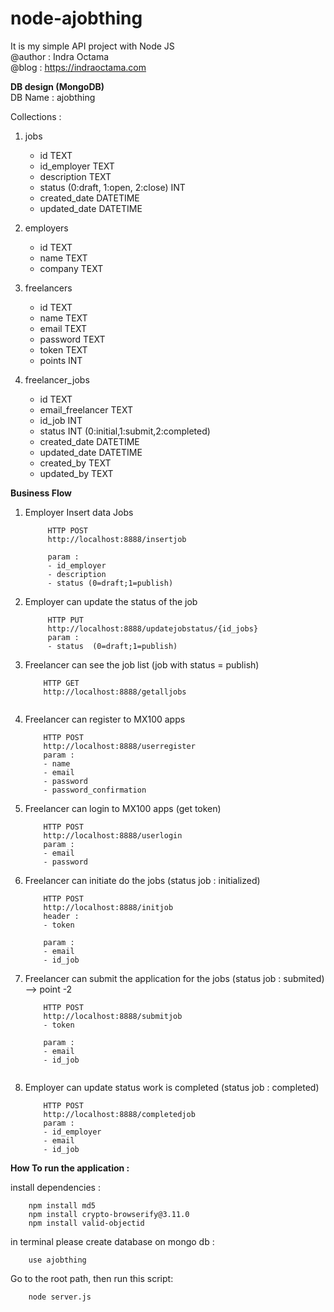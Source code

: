# node-ajobthing
It is my simple API project with Node JS        
@author : Indra Octama      
@blog : https://indraoctama.com       

**DB design (MongoDB)**        
DB Name : ajobthing         

Collections :       
1. jobs   
   - id TEXT     
   - id_employer TEXT        
   - description   TEXT     
   - status (0:draft, 1:open, 2:close) INT      
   - created_date DATETIME      
   - updated_date DATETIME      
        
2. employers     
   - id TEXT            
   - name TEXT                        
   - company  TEXT        
      
3. freelancers
   - id TEXT           
   - name   TEXT         
   - email TEXT               
   - password TEXT      
   - token TEXT              
   - points INT              
   
4. freelancer_jobs  
   - id TEXT     
   - email_freelancer TEXT  
   - id_job INT 
   - status INT (0:initial,1:submit,2:completed)        
   - created_date DATETIME          
   - updated_date  DATETIME         
   - created_by TEXT        
   - updated_by TEXT        
   
**Business Flow**

1. Employer Insert data Jobs 
   ```
        HTTP POST       
        http://localhost:8888/insertjob     
        
        param :
        - id_employer   
        - description       
        - status (0=draft;1=publish)        

   ```      
2. Employer can update the status of the job
   ```
        HTTP PUT        
        http://localhost:8888/updatejobstatus/{id_jobs}         
        param :
        - status  (0=draft;1=publish)         

   ``` 

3. Freelancer can see the job list (job with status = publish)
    ```
        HTTP GET 
        http://localhost:8888/getalljobs        
  
    ```     
    
4. Freelancer can register to MX100 apps        
    ```
        HTTP POST
        http://localhost:8888/userregister      
        param :
        - name  
        - email 
        - password
        - password_confirmation         

    ```

5. Freelancer can login to MX100 apps (get token)
    ```
        HTTP POST
        http://localhost:8888/userlogin      
        param :
        - email 
        - password       
    
    ```

6. Freelancer can initiate do the jobs (status job : initialized)
    ```
        HTTP POST   
        http://localhost:8888/initjob       
        header :        
        - token     
           
        param :     
        - email         
        - id_job             
    
    ```

7. Freelancer can submit the application for the jobs (status job : submited) --> point -2
    ```
        HTTP POST
        http://localhost:8888/submitjob
        - token     
                   
        param :     
        - email         
        - id_job  
        

    ```

8. Employer can update status work is completed (status job : completed)
    ```
        HTTP POST   
        http://localhost:8888/completedjob  
        param :
        - id_employer
        - email     
        - id_job              
    ```
          

**How To run the application :**        

install dependencies :
```
    npm install md5
    npm install crypto-browserify@3.11.0  
    npm install valid-objectid

```
in terminal please create database on mongo db :            

```
    use ajobthing
```

Go to the root path, then run this script:      
```
    node server.js

```
